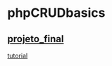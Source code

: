 # phpCRUDbasics
## [projeto_final](https://php-crud-basic.herokuapp.com/)
[tutorial](https://www.youtube.com/watch?v=3xRMUDC74Cw&ab_channel=CleverTechie)

